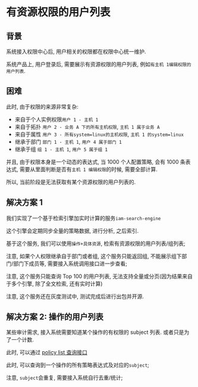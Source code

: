 # 有资源权限的用户列表

## 背景

系统接入权限中心后, 用户相关的权限都在权限中心统一维护. 

系统产品上, 用户登录后, 需要展示有资源权限的用户列表, 例如`有主机 1编辑权限的用户列表`.

## 困难

此时, 由于权限的来源非常复杂:
- 来自于个人实例权限`用户 1 - 主机 1`
- 来自于拓扑 `用户 2 - 业务 A 下的所有主机权限`, `主机 1 属于业务 A`
- 来自于属性 `用户 3 - 所有system=linux的主机权限`, `主机 1 的system=linux`
- 继承于部门 `部门 1 - 主机 1`, `用户 4 属于部门 1`
- 继承于组 `组 1 - 主机 1`, `用户 5 属于组 1`

并且, 由于权限本身是一个动态的表达式, 当 1000 个人配置策略, 会有 1000 条表达式, 需要从里面判断是否有`主机 1 编辑权限`的时候, 需要全部计算.

所以, 当前阶段是无法获取有某个资源权限的用户列表的.

## 解决方案 1

我们实现了一个基于检索引擎加实时计算的服务`iam-search-engine`

这个引擎会定期同步全量的策略数据, 进行分析, 之后索引.

基于这个服务, 我们可以使用`操作+具体资源`, 检索有资源权限的用户列表/组列表; 

注意, 如果个人权限继承自于部门或者组, 这个服务只能返回组, 不能展示组下部门/部门下成员等, 需要接入系统调用接口进一步查看;

注意, 这个服务只能查询 Top 100 的用户列表, 无法支持全量或分页(因为结果来自于多个引擎, 除了全文检索, 还有实时计算)

注意, 这个服务还在灰度测试中, 测试完成后进行出包并开源.

## 解决方案 2: 操作的用户列表

某些审计需求, 接入系统需要知道某个操作的有权限的 subject 列表. 或者只是为了一个计数.

此时, 可以通过 [policy list 查询接口](../../Reference/API/08-Query/02-PolicyList.md)

此时, 可以查询到一个操作的所有策略表达式及对应的`subject`;

注意, `subject`会重复, 需要接入系统自行去重/统计; 
